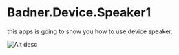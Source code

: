 Badner.Device.Speaker1
======================

this apps is going to show you how to use device speaker.



![Alt desc](http://i58.tinypic.com/mc7vr6.jpg)
